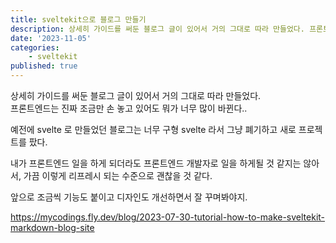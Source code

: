 ```yaml
---
title: sveltekit으로 블로그 만들기
description: 상세히 가이드를 써둔 블로그 글이 있어서 거의 그대로 따라 만들었다. 프론트엔드는 진짜 조금만 손 놓고 있어도 뭐가 너무 많이 바뀐다.. 예전에 svelte 로 만들었던 블로그는 너무 구형 svelte 라서 그냥 폐기하고 새로 프로젝트를 팠다.
date: '2023-11-05'
categories:
    - sveltekit
published: true
---
```


상세히 가이드를 써둔 블로그 글이 있어서 거의 그대로 따라 만들었다.  
프론트엔드는 진짜 조금만 손 놓고 있어도 뭐가 너무 많이 바뀐다..

예전에 svelte 로 만들었던 블로그는 너무 구형 svelte 라서 그냥 폐기하고 새로 프로젝트를 팠다.

내가 프론트엔드 일을 하게 되더라도 프론트엔드 개발자로 일을 하게될 것 같지는 않아서, 가끔 이렇게 리프레시 되는 수준으로 괜찮을 것 같다.

앞으로 조금씩 기능도 붙이고 디자인도 개선하면서 잘 꾸며봐야지.

https://mycodings.fly.dev/blog/2023-07-30-tutorial-how-to-make-sveltekit-markdown-blog-site
